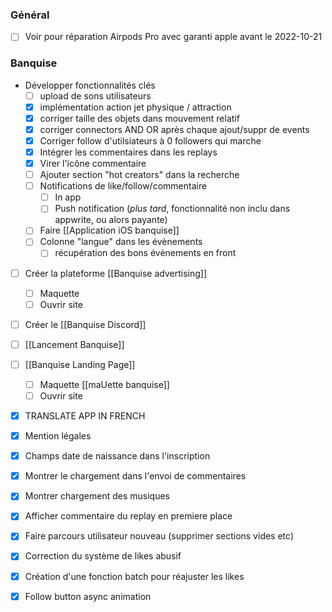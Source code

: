 ### Général 
- [ ] Voir pour réparation Airpods Pro avec garanti apple avant le 2022-10-21[]()
### Banquise
- Développer fonctionnalités clés 
	- [ ] upload de sons utilisateurs
	- [x] implémentation action jet physique / attraction
	- [x] corriger taille des objets dans mouvement relatif
	- [x] corriger connectors AND OR après chaque ajout/suppr de events
	- [x] Corriger follow d'utilsiateurs à 0 followers qui marche
	- [x] Intégrer les commentaires dans les replays
	- [x] Virer l'icône commentaire 
	- [ ] Ajouter section "hot creators" dans la recherche
	- [ ] Notifications de like/follow/commentaire 
		- [ ] In app
		- [ ] Push notification (*plus tard*, fonctionnalité non inclu dans appwrite, ou alors payante)
	- [ ] Faire [[Application iOS banquise]]
	- [ ] Colonne "langue" dans les évènements 
		- [ ] récupération des bons évènements en front 
- [ ] Créer la plateforme [[Banquise advertising]]
	- [ ] Maquette
	- [ ] Ouvrir site
- [ ] Créer le [[Banquise Discord]]
- [ ] [[Lancement Banquise]]
- [ ] [[Banquise Landing Page]]
	- [ ] Maquette [[maUette banquise]]
	- [ ] Ouvrir site
- [x] TRANSLATE APP IN FRENCH
- [x] Mention légales
- [x] Champs date de naissance dans l'inscription
- [x] Montrer le chargement dans l'envoi de commentaires
- [x] Montrer chargement des musiques
- [x] Afficher commentaire du replay en premiere place
- [x] Faire parcours utilisateur nouveau (supprimer sections vides etc)
- [x] Correction du système de likes abusif
- [x] Création d'une fonction batch pour réajuster les likes
- [x] Follow button async animation

